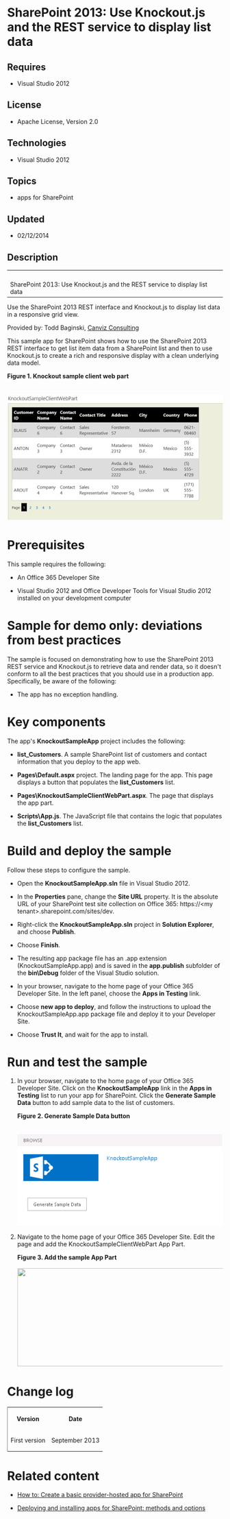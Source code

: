 # SharePoint 2013: Use Knockout.js and the REST service to display list data
## Requires
- Visual Studio 2012
## License
- Apache License, Version 2.0
## Technologies
- Visual Studio 2012
## Topics
- apps for SharePoint
## Updated
- 02/12/2014
## Description

<div id="header">
<table id="bottomTable" cellspacing="0" cellpadding="0">
<tbody>
<tr id="headerTableRow1">
<td align="left"><span id="runningHeaderText">&nbsp;</span></td>
</tr>
<tr id="headerTableRow2">
<td align="left"><span id="nsrTitle">SharePoint 2013: Use Knockout.js and the REST service to display list data</span></td>
</tr>
</tbody>
</table>
</div>
<div id="mainSection">
<div id="mainBody">
<div>
<p>Use the SharePoint 2013 REST interface and Knockout.js to display list data in a responsive grid view.</p>
</div>
<div>
<p><span>Provided by:</span> Todd Baginski, <a href="http://www.canviz.com" target="_blank">
Canviz Consulting </a></p>
<p>This sample app for SharePoint shows how to use the SharePoint 2013 REST interface to get list item data from a SharePoint list and then to use Knockout.js to create a rich and responsive display with a clean underlying data model.</p>
<strong>
<div class="caption">Figure 1. Knockout sample client web part</div>
</strong><br>
&nbsp;<img src="96375-image.png" alt=""></div>
<h1>Prerequisites</h1>
<div id="sectionSection0">
<p>This sample requires the following:</p>
<ul>
<li>
<p>An Office 365 Developer Site</p>
</li><li>
<p>Visual Studio 2012 and Office Developer Tools for Visual Studio 2012 installed on your development computer</p>
</li></ul>
</div>
<h1>Sample for demo only: deviations from best practices</h1>
<div id="sectionSection1">
<p>The sample is focused on demonstrating how to use the SharePoint 2013 REST service and Knockout.js to retrieve data and render data, so it doesn't conform to all the best practices that you should use in a production app. Specifically, be aware of the following:</p>
<ul>
<li>
<p>The app has no exception handling.</p>
</li></ul>
</div>
<h1>Key components</h1>
<div id="sectionSection2">
<p>The app's <strong><span class="ui">KnockoutSampleApp</span></strong> project includes the following:</p>
<ul>
<li>
<p><strong>list_Customers</strong>. A sample SharePoint list of customers and contact information that you deploy to the app web.</p>
</li><li>
<p><strong>Pages\Default.aspx</strong> project. The landing page for the app. This page displays a button that populates the
<strong>list_Customers</strong> list.</p>
</li><li>
<p><strong>Pages\KnockoutSampleClientWebPart.aspx</strong>. The page that displays the app part.</p>
</li><li>
<p><strong>Scripts\App.js</strong>. The JavaScript file that contains the logic that populates the
<strong>list_Customers</strong> list.</p>
</li></ul>
</div>
<h1>Build and deploy the sample</h1>
<div id="sectionSection3">
<p>Follow these steps to configure the sample.</p>
<ul>
<li>
<p>Open the <strong>KnockoutSampleApp.sln</strong> file in Visual Studio 2012.</p>
</li><li>
<p>In the <strong><span class="ui">Properties</span></strong> pane, change the <strong>
<span class="ui">Site URL</span></strong> property. It is the absolute URL of your SharePoint test site collection on Office 365: https://<span>&lt;my tenant&gt;</span>.sharepoint.com/sites/dev.</p>
</li><li>
<p>Right-click the <strong><span class="ui">KnockoutSampleApp.sln</span></strong> project in
<strong><span class="ui">Solution Explorer</span></strong>, and choose <strong>
<span class="ui">Publish</span></strong>.</p>
</li><li>
<p>Choose <strong><span class="ui">Finish</span></strong>.</p>
</li><li>
<p>The resulting app package file has an .app extension (KnockoutSampleApp.app) and is saved in the
<strong><span class="ui">app.publish</span></strong> subfolder of the <strong><span class="ui">bin\Debug</span></strong> folder of the Visual Studio solution.</p>
</li><li>
<p>In your browser, navigate to the home page of your Office 365 Developer Site. In the left panel, choose the
<strong><span class="ui">Apps in Testing</span></strong> link.</p>
</li><li>
<p>Choose <strong><span class="ui">new app to deploy</span></strong>, and follow the instructions to upload the KnockoutSampleApp.app package file and deploy it to your Developer Site.</p>
</li><li>
<p>Choose <strong><span class="ui">Trust It</span></strong>, and wait for the app to install.</p>
</li></ul>
</div>
<h1>Run and test the sample</h1>
<div id="sectionSection4">
<ol>
<li>
<p>In your browser, navigate to the home page of your Office 365 Developer Site. Click on the
<strong><span class="ui">KnockoutSampleApp</span></strong> link in the <strong>
<span class="ui">Apps in Testing</span></strong> list to run your app for SharePoint. Click the
<strong><span class="ui">Generate Sample Data</span></strong> button to add sample data to the list of customers.</p>
<strong>
<div class="caption">Figure 2. Generate Sample Data button</div>
</strong><br>
&nbsp;<img src="96374-image.png" alt=""> </li><li>
<p>Navigate to the home page of your Office 365 Developer Site. Edit the page and add the KnockoutSampleClientWebPart App Part.</p>
<strong>
<div class="caption">Figure 3. Add the sample App Part</div>
</strong><br>
<img id="108520" src="http://i1.code.msdn.s-msft.com/sharepoint-2013-use-65c59e34/image/file/108520/1/sp15_knockoutapppart.png" alt="" width="516" height="229">
</li></ol>
</div>
<h1>Change log</h1>
<div id="sectionSection5"><strong>
<div class="caption"></div>
</strong>
<div>
<table cellspacing="2" cellpadding="5" width="50%" frame="lhs">
<tbody>
<tr>
<th>
<p>Version</p>
</th>
<th>
<p>Date</p>
</th>
</tr>
<tr>
<td>
<p>First version</p>
</td>
<td>
<p>September 2013</p>
</td>
</tr>
</tbody>
</table>
</div>
</div>
<h1>Related content</h1>
<div id="sectionSection6">
<ul>
<li>
<p><a href="http://msdn.microsoft.com/en-us/library/fp142379.aspx" target="_blank">How to: Create a basic provider-hosted app for SharePoint</a></p>
</li><li>
<p><a href="http://msdn.microsoft.com/en-us/library/fp179933.aspx" target="_blank">Deploying and installing apps for SharePoint: methods and options</a></p>
</li></ul>
</div>
</div>
</div>
